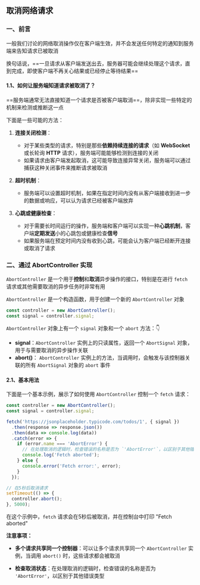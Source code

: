 ## 取消网络请求

### 一、前言

一般我们讨论的网络取消操作仅在客户端生效，并不会发送任何特定的通知到服务端来告知请求已被取消

换句话说，==一旦请求从客户端发送出去，服务器可能会继续处理这个请求，直到完成，即使客户端不再关心结果或已经停止等待结果==

#### 1.1、如何让服务端知道请求被取消了？ <!--这个是一个值得思考的问题-->

==服务端通常无法直接知道一个请求是否被客户端取消==，除非实现一些特定的机制来检测或推断这一点

下面是一些可能的方法：

1. **连接关闭检测**：
   - 对于某些类型的请求，特别是那些**依赖持续连接的请求**（如 **WebSocket** 或长轮询 **HTTP** 请求），服务端可能能够检测到连接的关闭
   - 如果请求由客户端发起取消，这可能导致连接异常关闭，服务端可以通过捕获这种关闭事件来推断请求被取消
   
2. **超时机制**：<!--这个有可行性，有点类似响应超时即可关闭连接-->
   - 服务端可以设置超时机制，如果在指定时间内没有从客户端接收到进一步的数据或响应，可以认为请求已经被客户端放弃

3. **心跳或健康检查**： <!--这个也具备一定的可行性-->
   - 对于需要长时间运行的操作，服务端和客户端可以实现一种**心跳机制**，客户端**定期发送**小的心跳包或健康检查**信号**
   - 如果服务端在预定时间内没有收到心跳，可能会认为客户端已经断开连接或取消了请求

### 二、通过 AbortController 实现

`AbortController` 是一个用于**控制**和**取消**异步操作的接口，特别是在进行 `fetch` 请求或其他需要取消的异步任务时非常有用

`AbortController` 是一个构造函数，用于创建一个新的 `AbortController` 对象

```javascript
const controller = new AbortController();
const signal = controller.signal;
```

 `AbortController` 对象上有一个 `signal` 对象和一个 `abort` 方法：👇

- **signal**：`AbortController` 实例上的只读属性，返回一个 `AbortSignal` 对象，用于与需要取消的异步操作关联
- **abort()**： `AbortController` 实例上的方法，当调用时，会触发与该控制器关联的所有 `AbortSignal` 对象的 `abort` 事件

#### 2.1、基本用法

下面是一个基本示例，展示了如何使用 `AbortController` 控制一个 `fetch` 请求：

```javascript
const controller = new AbortController();
const signal = controller.signal;

fetch('https://jsonplaceholder.typicode.com/todos/1', { signal })
  .then(response => response.json())
  .then(data => console.log(data))
  .catch(error => {
    if (error.name === 'AbortError') { 
      // 在处理取消的逻辑时，检查错误的名称是否为 `'AbortError'`，以区别于其他错误类型
      console.log('Fetch aborted');
    } else {
      console.error('Fetch error:', error);
    }
  });

// 在5秒后取消请求
setTimeout(() => {
  controller.abort();
}, 5000);
```

在这个示例中，`fetch` 请求会在5秒后被取消，并在控制台中打印 "Fetch aborted"

**注意事项：**

- **多个请求共享同一个控制器**：可以让多个请求共享同一个 `AbortController` 实例，当调用 `abort()` 时，这些请求都会被取消

- **检查取消状态**：在处理取消的逻辑时，检查错误的名称是否为 `'AbortError'`，以区别于其他错误类型
